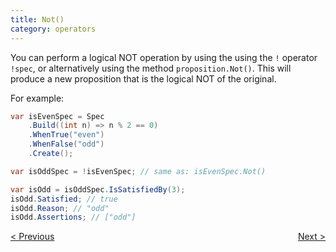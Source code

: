 ```yaml
---
title: Not()
category: operators
---
```

You can perform a logical NOT operation by using the using the `!` operator `!spec`,
or alternatively using the method `proposition.Not()`.
This will produce a new proposition that is the logical NOT of the original.

For example:

```csharp
var isEvenSpec = Spec
    .Build((int n) => n % 2 == 0)
    .WhenTrue("even")
    .WhenFalse("odd")
    .Create();

var isOddSpec = !isEvenSpec; // same as: isEvenSpec.Not()

var isOdd = isOddSpec.IsSatisfiedBy(3);
isOdd.Satisfied; // true
isOdd.Reason; // "odd"
isOdd.Assertions; // ["odd"]
```

<div style="display: flex; justify-content: space-between">
    <a href="./XOr.html">&lt; Previous</a>
    <a href="./Collections.html">Next &gt;</a>
</div>